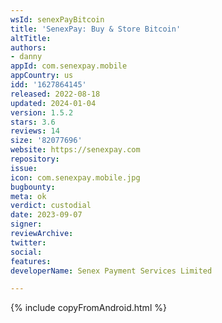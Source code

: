 ```yaml
---
wsId: senexPayBitcoin
title: 'SenexPay: Buy & Store Bitcoin'
altTitle: 
authors:
- danny
appId: com.senexpay.mobile
appCountry: us
idd: '1627864145'
released: 2022-08-18
updated: 2024-01-04
version: 1.5.2
stars: 3.6
reviews: 14
size: '82077696'
website: https://senexpay.com
repository: 
issue: 
icon: com.senexpay.mobile.jpg
bugbounty: 
meta: ok
verdict: custodial
date: 2023-09-07
signer: 
reviewArchive: 
twitter: 
social: 
features: 
developerName: Senex Payment Services Limited

---
```


{% include copyFromAndroid.html %}

